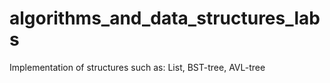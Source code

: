 # algorithms_and_data_structures_labs
Implementation of structures such as: List, BST-tree, AVL-tree

